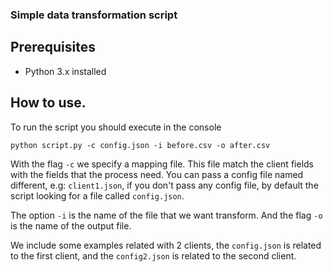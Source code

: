 ### Simple data transformation script

## Prerequisites

- Python 3.x installed

## How to use.

To run the script you should execute in the console

```
python script.py -c config.json -i before.csv -o after.csv
```

With the flag `-c` we specify a mapping file. This file match the client fields with the fields that the process need. You can pass a config file named different, e.g: `client1.json`, if you don't pass any config file, by default the script looking for a file called `config.json`.

The option `-i` is the name of the file that we want transform. And the flag `-o` is
the name of the output file.

We include some examples related with 2 clients, the `config.json` is related to the
first client, and the `config2.json` is related to the second client.
